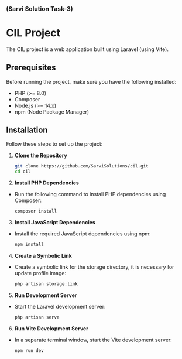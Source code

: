 ### (Sarvi Solution Task-3)

# CIL Project

The CIL project is a web application built using Laravel (using Vite).

## Prerequisites

Before running the project, make sure you have the following installed:
- PHP (>= 8.0)
- Composer
- Node.js (>= 14.x)
- npm (Node Package Manager)

## Installation

Follow these steps to set up the project:

1. **Clone the Repository**

   ```bash
   git clone https://github.com/SarviSolutions/cil.git
   cd cil

2. **Install PHP Dependencies**

- Run the following command to install PHP dependencies using Composer:
   ```bash
   composer install

3. **Install JavaScript Dependencies**

- Install the required JavaScript dependencies using npm:
   ```bash
   npm install

4. **Create a Symbolic Link**

- Create a symbolic link for the storage directory, it is necessary for update profile image:
   ```bash
   php artisan storage:link

5. **Run Development Server**

- Start the Laravel development server:
   ```bash
   php artisan serve

6. **Run Vite Development Server**

- In a separate terminal window, start the Vite development server:
   ```bash
   npm run dev

